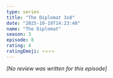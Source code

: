 ```yaml
---
type: series
title: "The Diplomat 3x8"
date: "2025-10-19T14:23:40"
name: "The Diplomat"
season: 3
episode: 8
rating: 4
ratingEmoji: ⭐️⭐️⭐️⭐️
---
```


*[No review was written for this episode]*
